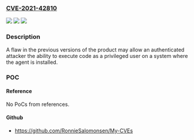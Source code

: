 ### [CVE-2021-42810](https://cve.mitre.org/cgi-bin/cvename.cgi?name=CVE-2021-42810)
![](https://img.shields.io/static/v1?label=Product&message=SafeNet%20Authentication%20Service&color=blue)
![](https://img.shields.io/static/v1?label=Version&message=Remote%20Desktop%20Gateway%3C%202.0.3%20&color=brighgreen)
![](https://img.shields.io/static/v1?label=Vulnerability&message=CWE-336%3A%20Same%20Seed%20in%20Pseudo-Random%20Number%20Generator%20(PRNG)&color=brighgreen)

### Description

A flaw in the previous versions of the product may allow an authenticated attacker the ability to execute code as a privileged user on a system where the agent is installed.

### POC

#### Reference
No PoCs from references.

#### Github
- https://github.com/RonnieSalomonsen/My-CVEs

